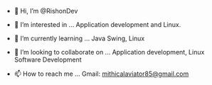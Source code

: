 - 👋 Hi, I’m @RishonDev
- 👀 I’m interested in ...
  Application development and Linux.
- 🌱 I’m currently learning ...
  Java Swing,
  Linux
  
- 💞️ I’m looking to collaborate on ...
  Application development,
  Linux Software Development
  
- 📫 How to reach me ...
  Gmail: mithicalaviator85@gmail.com

<!---
RishonDev/RishonDev is a ✨ special ✨ repository because its `README.md` (this file) appears on your GitHub profile.
You can click the Preview link to take a look at your changes.
--->
